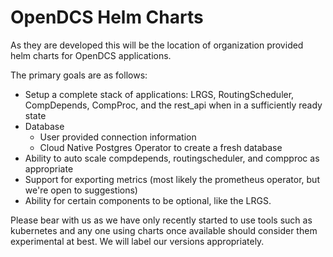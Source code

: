# OpenDCS Helm Charts

As they are developed this will be the location of organization provided helm charts for OpenDCS applications.

The primary goals are as follows:

- Setup a complete stack of applications: LRGS, RoutingScheduler, CompDepends, CompProc, and the rest_api when in a sufficiently ready state
- Database
  - User provided connection information
  - Cloud Native Postgres Operator to create a fresh database
- Ability to auto scale compdepends, routingscheduler, and compproc as appropriate
- Support for exporting metrics (most likely the prometheus operator, but we're open to suggestions)
- Ability for certain components to be optional, like the LRGS.


Please bear with us as we have only recently started to use tools such as kubernetes and any one using charts once available should consider them experimental at best.
We will label our versions appropriately.
